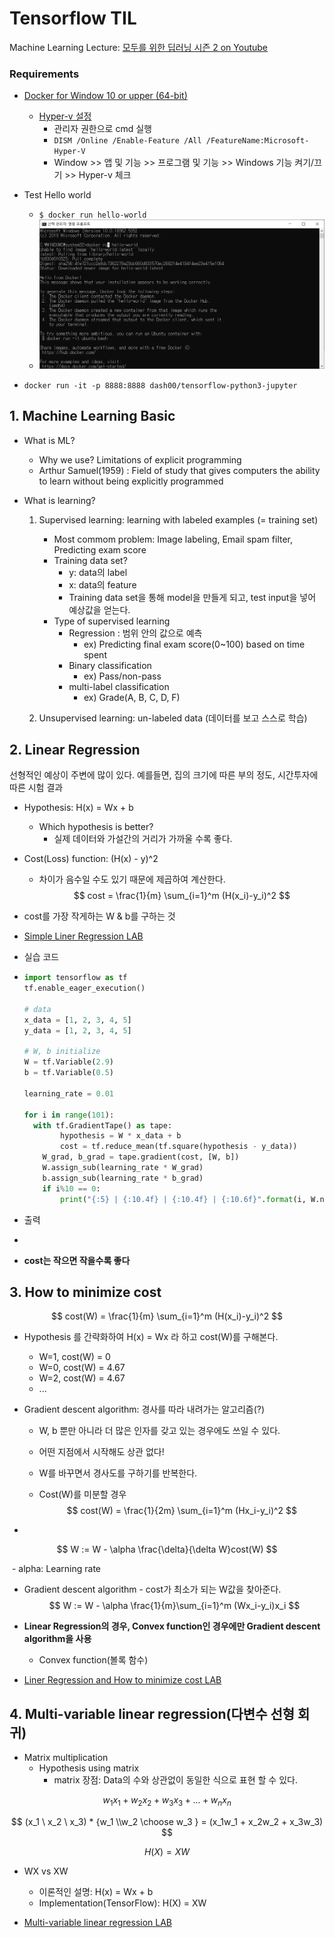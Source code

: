 # Tensorflow TIL

Machine Learning Lecture: [모두를 위한 딥러닝 시즌 2 on Youtube](https://www.youtube.com/playlist?list=PLQ28Nx3M4Jrguyuwg4xe9d9t2XE639e5C)

### Requirements

- [Docker for Window 10 or upper (64-bit)](https://hub.docker.com/?overlay=onboarding)
  - [Hyper-v 설정](https://docs.microsoft.com/ko-kr/virtualization/hyper-v-on-windows/quick-start/enable-hyper-v)
    - 관리자 권한으로 cmd 실행
    - `DISM /Online /Enable-Feature /All /FeatureName:Microsoft-Hyper-V`
    - Window >> 앱 및 기능 >> 프로그램 및 기능 >> Windows 기능 켜기/끄기 >> Hyper-v 체크



- Test Hello world
  - `$ docker run hello-world`
  - ![Hello_Docker](./image/Hello_Docker.PNG)

- `docker run -it -p 8888:8888 dash00/tensorflow-python3-jupyter`



## 1. Machine Learning Basic 

- What is ML?

  - Why we use? Limitations of explicit programming
  - Arthur Samuel(1959) : Field of study that gives computers the ability to learn without being explicitly programmed

- What is learning?

  1. Supervised learning: learning with labeled examples (= training set)
     - Most commom problem: Image labeling, Email spam filter, Predicting exam score
     - Training data set?
       - y: data의 label
       - x: data의 feature
       - Training data set을 통해 model을 만들게 되고, test input을 넣어 예상값을 얻는다.
     - Type of supervised learning
       - Regression : 범위 안의 값으로 예측
         - ex) Predicting final exam score(0~100) based on time spent
       - Binary classification
         - ex) Pass/non-pass
       - multi-label classification
         - ex) Grade(A, B, C, D, F)

  2. Unsupervised learning: un-labeled data (데이터를 보고 스스로 학습)



## 2. Linear Regression

선형적인 예상이 주변에 많이 있다. 예를들면, 집의 크기에 따른 부의 정도, 시간투자에 따른 시험 결과

- Hypothesis: H(x) = Wx + b
  - Which hypothesis is better?
    - 실제 데이터와 가설간의 거리가 가까울 수록 좋다.

- Cost(Loss) function: (H(x) - y)^2

  - 차이가 음수일 수도 있기 때문에 제곱하여 계산한다.
    $$
    cost = \frac{1}{m} \sum_{i=1}^m (H(x_i)-y_i)^2
    $$

- cost를 가장 작게하는 W & b를 구하는 것

- [Simple Liner Regression LAB](https://www.youtube.com/watch?v=TvNd1vNEARw&list=PLQ28Nx3M4Jrguyuwg4xe9d9t2XE639e5C&index=4)

- 실습 코드

- ```python
  import tensorflow as tf
  tf.enable_eager_execution()
  
  # data
  x_data = [1, 2, 3, 4, 5]
  y_data = [1, 2, 3, 4, 5]
  
  # W, b initialize
  W = tf.Variable(2.9)
  b = tf.Variable(0.5)
  
  learning_rate = 0.01
  
  for i in range(101):
  	with tf.GradientTape() as tape:
          hypothesis = W * x_data + b
          cost = tf.reduce_mean(tf.square(hypothesis - y_data))
      W_grad, b_grad = tape.gradient(cost, [W, b])
      W.assign_sub(learning_rate * W_grad)
      b.assign_sub(learning_rate * b_grad)
      if i%10 == 0:
          print("{:5} | {:10.4f} | {:10.4f} | {:10.6f}".format(i, W.numpy(), b.numpy(), cost))
  ```

- 출력

- 

  

  - **cost는 작으면 작을수록 좋다**





## 3. How to minimize cost

$$
cost(W) = \frac{1}{m} \sum_{i=1}^m (H(x_i)-y_i)^2
$$

- Hypothesis 를 간략화하여 H(x) = Wx 라 하고 cost(W)를 구해본다.
  - W=1, cost(W) = 0
  - W=0, cost(W) = 4.67
  - W=2, cost(W) = 4.67
  - ...

- Gradient descent algorithm: 경사를 따라 내려가는 알고리즘(?)

  - W, b 뿐만 아니라 더 많은 인자를 갖고 있는 경우에도 쓰일 수 있다.

  - 어떤 지점에서 시작해도 상관 없다!

  - W를 바꾸면서 경사도를 구하기를 반복한다.

  - Cost(W)를 미분할 경우
    $$
    cost(W) = \frac{1}{2m} \sum_{i=1}^m (Hx_i-y_i)^2
    $$

- 

$$
W := W - \alpha \frac{\delta}{\delta W}cost(W)
$$

​		- alpha: Learning rate

- Gradient descent algorithm - cost가 최소가 되는 W값을 찾아준다. 
  $$
  W := W - \alpha \frac{1}{m}\sum_{i=1}^m (Wx_i-y_i)x_i
  $$

- **Linear Regression의 경우, Convex function인 경우에만 Gradient descent algorithm을 사용**
  
  - Convex function(볼록 함수)

- [Liner Regression and How to minimize cost LAB](https://www.youtube.com/watch?v=dtLaojGples&list=PLQ28Nx3M4Jrguyuwg4xe9d9t2XE639e5C&index=6)



## 4. Multi-variable linear regression(다변수 선형 회귀)

- Matrix multiplication
  - Hypothesis using matrix
    - matrix 장점: Data의 수와 상관없이 동일한 식으로 표현 할 수 있다. 

$$
w_1x_1 + w_2x_2 + w_3x_3 + ... + w_nx_n
$$

$$
(x_1 \ x_2 \  x_3) * {w_1 \\w_2 \choose w_3 } = (x_1w_1 + x_2w_2 + x_3w_3)
$$

$$
H(X) = XW
$$

- WX vs XW
  - 이론적인 설명: H(x) = Wx + b
  - Implementation(TensorFlow): H(X) = XW 

- [Multi-variable linear regression LAB](https://www.youtube.com/watch?v=tmfo04t664Q&list=PLQ28Nx3M4Jrguyuwg4xe9d9t2XE639e5C&index=8)

